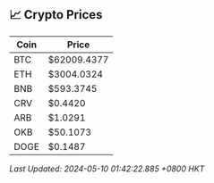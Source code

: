 ## 📈 Crypto Prices

| Coin | Price |
| ---- | ----- |
| BTC | $62009.4377 |
| ETH | $3004.0324 |
| BNB | $593.3745 |
| CRV | $0.4420 |
| ARB | $1.0291 |
| OKB | $50.1073 |
| DOGE | $0.1487 |

_Last Updated: 2024-05-10 01:42:22.885 +0800 HKT_